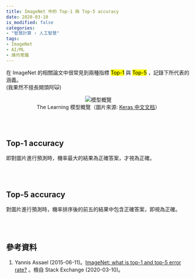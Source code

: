 ```yaml
---
title: ImageNet 中的 Top-1 與 Top-5 accuracy
date: 2020-03-10
is_modified: false
categories:
- "智慧計算 › 人工智慧"
tags:
- ImageNet
- AI/ML
- 煉丹常識
--- 
```


在 ImageNet 的相關論文中很常見到兩種指標 <mark>Top-1</mark> 與 <mark>Top-5</mark> ，記錄下所代表的涵義。  
(我果然不擅長開頭阿:scream_cat:)
 
<center> <img src="https://i.imgur.com/XeUtj5v.png" alt="模型概覽"></center>
<center class="imgtext">The Learning 模型概覽（圖片來源: <a href="https://keras.io/zh/applications/" class="imgtext">Keras 中文文档</a>）</center>

<!--more-->
<br><br>

## Top-1 accuracy
即對圖片進行預測時，機率最大的結果為正確答案，才視為正確。

<br><br> 
## Top-5 accuracy
對圖片進行預測時，機率排序後的前五的結果中包含正確答案，即視為正確。
 

<br><br> 

## 參考資料 
1. Yannis Assael (2015-06-11)。[ImageNet: what is top-1 and top-5 error rate?](https://stats.stackexchange.com/questions/156471/imagenet-what-is-top-1-and-top-5-error-rate) 。檢自 Stack Exchange (2020-03-10)。